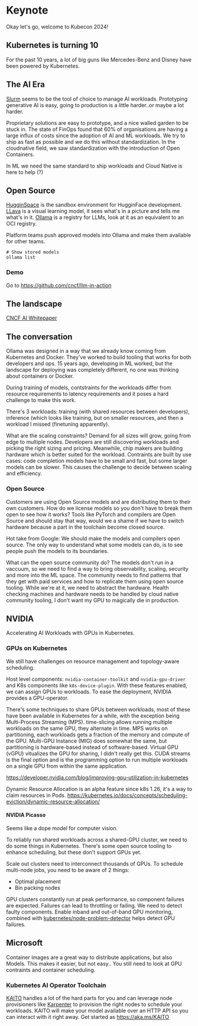 # Keynote

Okay let's go, welcome to Kubecon 2024!

## Kubernetes is turning 10

For the past 10 years, a lot of big guns like Mercedes-Benz and Disney have been powered by Kubernetes.

## The AI Era

[Slurm](https://slurm.schedmd.com/documentation.html) seems to be the tool of choice to manage AI workloads.
Prototyping generative AI is easy, going to production is a little harder..or maybe a lot harder.

Proprietary solutions are easy to prototype, and a nice walled garden to be stuck in.
The state of FinOps found that 60% of organisations are having a large influx of costs
since the adoption of AI and ML workloads. We try to ship as fast as possible and we do this without
standardization. In the cloudnative field, we saw standardization with the introduction of Open Containers.

In ML we need the same standard to ship workloads and Cloud Native is here to help (?)

## Open Source

[HugginSpace](https://huggingface.co/spaces) is the sandbox environment for HugginFace development.
[LLava](https://llava-vl.github.io/) is a visual learning model, it sees what's in a picture and tells
me what's in it. [Ollama](https://ollama.com/) is a registry for LLMs, look at it as an equivalent to an OCI
registry.

Platform teams push approved models into Ollama and make them available for other teams.

```shell
# Show stored models
ollama list
```
### Demo

Go to <https://github.com/cncf/llm-in-action>

## The landscape

[CNCF AI Whitepaper](http://cncf.io/reports/cloud-native-artificial-intelligence-whitepaper)

## The conversation

Ollama was designed in a way that we already know coming from Kubernetes and Docker. They've worked
to build tooling that works for both developers and ops. 
15 years ago, developing in ML worked, but the landscape for deploying was completely different, no one
was thinking about containers or Docker.

During training of models, contstraints for the workloads differ from resource requirements to latency requirements
and it poses a hard challenge to make this work.

There's 3 workloads: training (with shared resources between developers), inference (which looks like training, but on
smaller resources, and then a workload I missed (finetuning apparently).

What are the scaling constraints? Demand for all sizes will grow, going from edge to multiple nodes. Developers are still
discovering workloads and picking the right sizing and pricing. Meanwhile, chip makers are building hardware which is better
suited for the workload. Contraints are built by use cases: code completion models have to be small and fast, but some larger models
can be slower. This causes the challenge to decide between scaling and efficiency.

### Open Source

Customers are using Open Source models and are distributing them to their own customers. How do we license models so
you don't have to break them open to see how it works? Tools like PyTorch and compilers are Open Source and should stay
that way, would we a shame if we have to switch hardware because a part in the toolchain become closed source.

Hot take from Google: We should make the models and compilers open source. The only way to understand what some models can do, is 
to see people push the models to its boundaries.

What can the open source community do? The models don't run in a vaccuum, so we need to find a way to bring observability, scaling, security
and more into the ML space. The community needs to find patterns that they get with paid services and how to replicate them using
open source tooling. While we're at it, we need to abstract the hardware. Health checking machines and hardware needs to be handled
by cloud native community tooling, I don't want my GPU to magically die in production.

## NVIDIA

Accelerating AI Workloads with GPUs in Kubernetes.

### GPUs on Kubernetes

We still have challenges on resource management and topology-aware scheduling.

Host level components: `nvidia-container-toolkit` and `nvidia-gpu-driver` and K8s components like `k8s-device-plugin`. With these features enabled,
we can assign GPUs to workloads. To ease the deployment, NVIDIA provides a GPU-operator.

There's some techniques to share GPUs between workloads, most of these have been available in Kubernetes for a while, with the exception being Multi-Process Streaming (MPS).
time-slicing allows running multiple workloads on the same GPU, they alternate in time. MPS  works on partitioning, each workloads gets a fraction of the memory and
compute of the GPU. Multi-GPU Instance (MIG) does somewhat the same, but partitioning is hardware-based instead of software-based. Virtual GPU (vGPU) vitualizes the GPU
for sharing, I didn't really get this. CUDA streams is the final option and is the programming option to run multiple workloads on a single GPU from within
the same application.

<https://developer.nvidia.com/blog/improving-gpu-utilization-in-kubernetes>

Dynamic Resource Allocation is an alpha feature since k8s 1.26, it's a way to claim resources in Pods. <https://kubernetes.io/docs/concepts/scheduling-eviction/dynamic-resource-allocation/>

#### NVIDIA Picasso

Seems like a dope model for computer vision.

To reliably run shared workloads across a shared-GPU cluster, we need to do some things in Kubernetes. There's some open source tooling to 
enhance scheduling, but these don't support GPUs yet.

Scale out clusters need to interconnect thousands of GPUs. To schedule multi-node jobs, you need to be aware of 2 things:

- Optimal placement
- Bin packing nodes

GPU clusters constantly run at peak performance, so component failures are expected. Failures can lead to throttling or failing. We need to detect faulty components.
Enable inband and out-of-band GPU monitoring, combined with [kubernetes/node-problem-detector](https://github.com/kubernetes/node-problem-detector) helps detect GPU failures.

## Microsoft

Container images are a great way to distribute applications, but also Models. This makes it easier, but not easy..
You still need to look at GPU contraints and container scheduling.

### Kubernetes AI Operator Toolchain

[KAITO](https://github.com/Azure/kaito) handles a lot of the hard parts for you and can leverage node provisioners like [Karpenter](https://karpenter.sh/) to provision the right nodes to schedule your workloads.
KAITO will make your model available over an HTTP API so you can interact with it right away. Get started as <https://aka.ms/KAITO>
